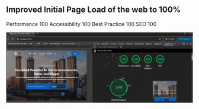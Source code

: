 ## Improved Initial Page Load of the web to 100%

Performance 100
Accessibility 100
Best Practice 100
SEO 100

![alt text](image.png)
